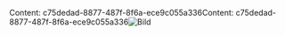 <span data-ttu-id="bbb9a-101">Content: c75dedad-8877-487f-8f6a-ece9c055a336</span><span class="sxs-lookup"><span data-stu-id="bbb9a-101">Content: c75dedad-8877-487f-8f6a-ece9c055a336</span></span>![Bild](88ee685e-83b5-4fae-b2d8-45b4553b6738.png)
